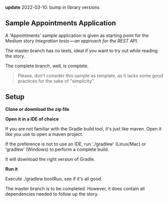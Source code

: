 **update**
2022-03-10: bump in library versions

## Sample Appointments Application

A 'Appointments' sample application is given as starting point for the Medium story 
_Integration tests — an approach for the REST API_.
 

The master branch has no tests, ideal if you want to try out while reading the story. 

The complete branch, well, is complete. 

> Please, don't consider this sample as template, as it lacks some good practices for the sake of "simplicity".


## Setup

**Clone or download the zip file**

**Open it in a IDE of choice**

If you are not familiar with the Gradle build tool, it's just like maven. Open it like you use to open a maven project.

If the preference is not to use an IDE, run './gradlew' (Linux/Mac) or 'gradlew' (Windows) to perform a complete build. 

It will download the right version of Gradle.

**Run it**

Execute ./gradlew bootRun, see if it's all good.

The master branch is to be completed. However, it does contain all dependencies needed to follow up the story. 

